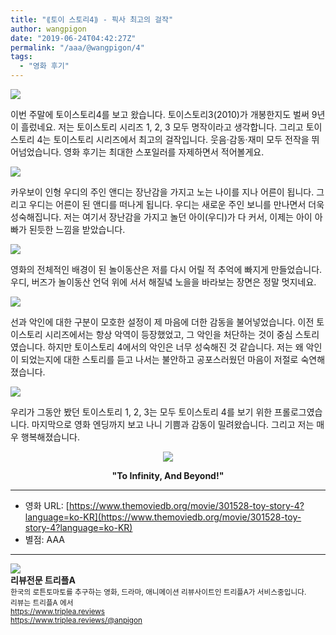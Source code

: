```yaml
---
title: "⟪토이 스토리4⟫ - 픽사 최고의 걸작"
author: wangpigon
date: "2019-06-24T04:42:27Z"
permalink: "/aaa/@wangpigon/4"
tags:
  - "영화 후기"
---
```

![](https://cdn.steemitimages.com/DQmfKxinbMmXvfRNq2fnf4TTxygTDM9MFjRAvA36nE8PjSr/％E1％84％89％E1％85％B3％E1％84％8F％E1％85％B3％E1％84％85％E1％85％B5％E1％86％AB％E1％84％89％E1％85％A3％E1％86％BA％202019-06-24％20％E1％84％8B％E1％85％A9％E1％84％92％E1％85％AE％2012.46.43.png)



이번 주말에 토이스토리4를 보고 왔습니다. 토이스토리3(2010)가 개봉한지도 벌써 9년이 흘렀네요. 저는 토이스토리 시리즈 1, 2, 3 모두 명작이라고 생각합니다. 그리고 토이스토리 4는 토이스토리 시리즈에서 최고의 걸작입니다. 웃음·감동·재미 모두 전작을 뛰어넘었습니다. 영화 후기는 최대한 스포일러를 자제하면서 적어볼게요.

![](https://steemitimages.com/533x0/https://movie-phinf.pstatic.net/20190530_194/1559178997035osfyh_JPEG/movie_image.jpg?type=m665_443_2)

카우보이 인형 우디의 주인 앤디는 장난감을 가지고 노는 나이를 지나 어른이 됩니다. 그리고 우디는 어른이 된 앤디를 떠나게 됩니다. 우디는 새로운 주인 보니를 만나면서 더욱 성숙해집니다. 저는 여기서 장난감을 가지고 놀던 아이(우디)가 다 커서, 이제는 아이 아빠가 된듯한 느낌을 받았습니다.

![](https://steemitimages.com/0x0/https://image.tmdb.org/t/p/w533_and_h300_bestv2/p3lkc1fDBeX9ZiIQVwRtOnXYENL.jpg)

영화의 전체적인 배경이 된 놀이동산은 저를 다시 어릴 적 추억에 빠지게 만들었습니다. 우디, 버즈가 놀이동산 언덕 위에 서서 해질녘 노을을 바라보는 장면은 정말 멋지네요.

![](https://steemitimages.com/533x0/https://steemitimages.com/533x0/https://movie-phinf.pstatic.net/20190530_196/1559178999065oOQi2_JPEG/movie_image.jpg?type=m665_443_2)

선과 악인에 대한 구분이 모호한 설정이 제 마음에 더한 감동을 불어넣었습니다. 이전 토이스토리 시리즈에서는 항상 악역이 등장했었고, 그 악인을 처단하는 것이 중심 스토리였습니다. 하지만 토이스토리 4에서의 악인은 너무 성숙해진 것 같습니다. 저는 왜 악인이 되었는지에 대한 스토리를 듣고 나서는 불안하고 공포스러웠던 마음이 저절로 숙연해졌습니다.

![](https://steemitimages.com/533x0/https://movie-phinf.pstatic.net/20190618_67/15608205432138NKFS_JPEG/movie_image.jpg?type=m665_443_2)

우리가 그동안 봤던 토이스토리 1, 2, 3는 모두 토이스토리 4를 보기 위한 프롤로그였습니다. 마지막으로 영화 엔딩까지 보고 나니 기쁨과 감동이 밀려왔습니다. 그리고 저는 매우 행복해졌습니다.

<center>

![](https://steemitimages.com/533x0/https://movie-phinf.pstatic.net/20190618_129/1560820542557ntJrS_JPEG/movie_image.jpg?type=m665_443_2)

**"To Infinity, And Beyond!"**</center>

---

- 영화 URL: [https://www.themoviedb.org/movie/301528-toy-story-4?language=ko-KR](https://www.themoviedb.org/movie/301528-toy-story-4?language=ko-KR)
- 별점:  AAA

<hr><div class="pull-left"><img src='https://cdn.steemitimages.com/300x0/https://cdn.steemitimages.com/DQmRUA4nEVgikokJ63CPw6ZgKLL48dvoUtYTvFvYnuMwBpt/image.png' style="margin-right: 10px"/></div><b>리뷰전문 트리플A</b><br><sub>한국의 로튼토마토를 추구하는 영화, 드라마, 애니메이션 리뷰사이트인 트리플A가 서비스중입니다.<br>리뷰는 트리플A 에서<br><a href='https://www.triplea.reviews'>https://www.triplea.reviews</a><br><a href='https://www.triplea.reviews/@anpigon'>https://www.triplea.reviews/@anpigon</a></sub><br>